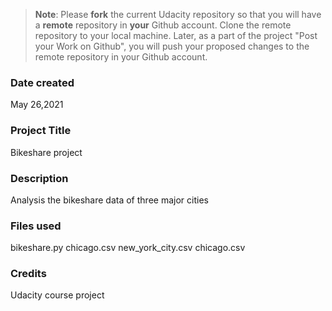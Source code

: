 >**Note**: Please **fork** the current Udacity repository so that you will have a **remote** repository in **your** Github account. Clone the remote repository to your local machine. Later, as a part of the project "Post your Work on Github", you will push your proposed changes to the remote repository in your Github account.

### Date created
May 26,2021

### Project Title
Bikeshare project

### Description
Analysis the bikeshare data of three major cities

### Files used
bikeshare.py
chicago.csv
new_york_city.csv
chicago.csv

### Credits
Udacity course project
